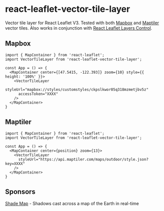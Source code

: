 # react-leaflet-vector-tile-layer

Vector tile layer for React Leaflet V3. Tested with both [Mapbox](https://mapbox.com) and [Maptiler](https://maptiler.com) vector tiles. Also works in conjunction with [React Leaflet Layers Control](https://react-leaflet.js.org/docs/example-layers-control).

## Mapbox

```
import { MapContainer } from 'react-leaflet';
import VectorTileLayer from 'react-leaflet-vector-tile-layer';

const App = () => {
  <MapContainer center={[47.5415, -122.393]} zoom={10} style={{ height: '100%' }}>
    <VectorTileLayer
      styleUrl="mapbox://styles/customstyles/ckpslkwor05q318mzmetjbv5z"
      accessToken="XXXX"
    />
  </MapContainer>
}
```

## Maptiler

```
import { MapContainer } from 'react-leaflet';
import VectorTileLayer from 'react-leaflet-vector-tile-layer';

const App = () => {
  <MapContainer center={position} zoom={13}>
    <VectorTileLayer
      styleUrl="https://api.maptiler.com/maps/outdoor/style.json?key=XXXX"
    />
  </MapContainer>
}
```

## Sponsors

[Shade Map](https://shademap.app) - Shadows cast across a map of the Earth in real-time
